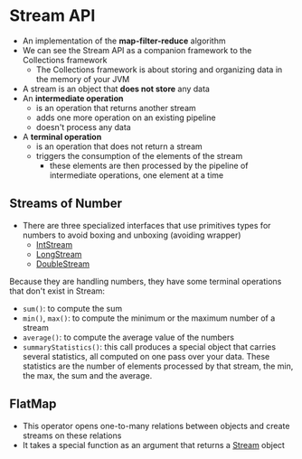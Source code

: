 # Stream API
- An implementation of the **map-filter-reduce** algorithm
- We can see the Stream API as a companion framework to the Collections framework
  - The Collections framework is about storing and organizing data in the memory of your JVM
- A stream is an object that **does not store** any data
- An **intermediate operation** 
  - is an operation that returns another stream
  - adds one more operation on an existing pipeline
  - doesn't process any data
- A **terminal operation** 
  - is an operation that does not return a stream
  - triggers the consumption of the elements of the stream
    - these elements are then processed by the pipeline of intermediate operations, one element at a time

## Streams of Number
- There are three specialized interfaces that use primitives types for numbers to avoid boxing and unboxing (avoiding wrapper)
  - [IntStream](https://docs.oracle.com/en/java/javase/22/docs/api/java.base/java/util/stream/IntStream.html)
  - [LongStream](https://docs.oracle.com/en/java/javase/22/docs/api/java.base/java/util/stream/LongStream.html)
  - [DoubleStream](https://docs.oracle.com/en/java/javase/22/docs/api/java.base/java/util/stream/DoubleStream.html)

Because they are handling numbers, they have some terminal operations that don't exist in Stream:
- `sum()`: to compute the sum
- `min()`, `max()`: to compute the minimum or the maximum number of a stream
- `average()`: to compute the average value of the numbers
- `summaryStatistics()`: this call produces a special object that carries several statistics, all computed on one pass over your data. These statistics are the number of elements processed by that stream, the min, the max, the sum and the average.

## FlatMap
- This operator opens one-to-many relations between objects and create streams on these relations
- It takes a special function as an argument that returns a [Stream](https://docs.oracle.com/en/java/javase/22/docs/api/java.base/java/util/stream/Stream.html) object
